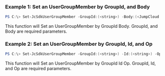 ### Example 1: Set an UserGroupMember by GroupId, and Body
```powershell
PS C:\> Set-JcSdkUserGroupMember -GroupId:(<string>) -Body:(<JumpCloud.SDK.V2.Models.GraphOperationUserGroupMember>)


```

This function will Set an UserGroupMember by GroupId Body. GroupId, and Body are required parameters.

### Example 2: Set an UserGroupMember by GroupId, Id, and Op
```powershell
PS C:\> Set-JcSdkUserGroupMember -GroupId:(<string>) -Id:(<string>) -Op:(<string>) -Attributes:(<hashtable>)


```

This function will Set an UserGroupMember by GroupId Id Op. GroupId, Id, and Op are required parameters.

